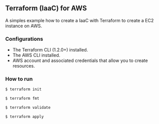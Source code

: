 ## Terraform (IaaC) for AWS

A simples example how to create a IaaC with Terraform to create a EC2 instance on AWS.

### Configurations

- The Terraform CLI (1.2.0+) installed.
- The AWS CLI installed.
- AWS account and associated credentials that allow you to create resources.

### How to run

```cmd
$ terraform init
```

```cmd
$ terraform fmt
```

```cmd
$ terraform validate
```

```cmd
$ terraform apply
```
